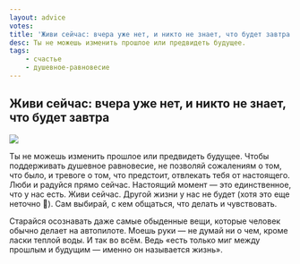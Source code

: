 ```yaml
---
layout: advice
votes:
title: 'Живи сейчас: вчера уже нет, и никто не знает, что будет завтра'
desc: Ты не можешь изменить прошлое или предвидеть будущее.
tags:
    - счастье
    - душевное-равновесие
---
```


## Живи сейчас: вчера уже нет, и никто не знает, что будет завтра

![](https://i.imgur.com/oJ669Fk.png)

Ты не можешь изменить прошлое или предвидеть будущее. Чтобы поддерживать душевное равновесие, не позволяй сожалениям о том, что было, и тревоге о том, что предстоит, отвлекать тебя от настоящего. Люби и радуйся прямо сейчас. Настоящий момент — это единственное, что у нас есть. Живи сейчас. Другой жизни у нас не будет (хотя это еще неточно 🙂). Сам выбирай, с кем общаться, что делать и чувствовать.

Старайся осознавать даже самые обыденные вещи, которые человек обычно делает на автопилоте. Моешь руки — не думай ни о чем, кроме ласки теплой воды. И так во всём. Ведь «есть только миг между прошлым и будущим — именно он называется жизнь».
